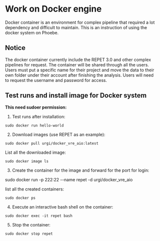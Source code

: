 # Work on Docker engine

Docker container is an environment  for complex pipeline that required a lot dependency and difficult to maintain. This is an instruction of using the docker system on Phoebe.
## Notice

The docker container currently include the REPET 3.0 and other complex pipelines for request. The container will be shared through all the users. Users must put a specific name for their project and move the data to their own folder under their account after finishing the analysis. Users will need to request the username and password for access.

## Test runs and install image for Docker system

**This need sudoer permission:**

 1.  Test runs after installation:
	
    sudo docker run hello-world

 2.  Download images (use REPET as an example):
	
    sudo docker pull urgi/docker_vre_aio:latest

List all the downloaded image:
	
    sudo docker image ls

 3.  Create the container for the image and forward for the port for login:
	
sudo docker run -p 222:22 --name repet -d urgi/docker_vre_aio

list all the created containers:
	
    sudo docker ps

 4.  Execute an interactive bash shell on the container:
	
    sudo docker exec -it repet bash

 5.  Stop the container:
	
    sudo docker stop repet


